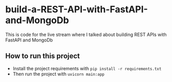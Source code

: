 # build-a-REST-API-with-FastAPI-and-MongoDb
This is code for the live stream where I talked about building REST APIs with FastAPI and MongoDb

## How to run this project
- Install the project requirements with ``` pip install -r requirements.txt ```
- Then run the project with ``` uvicorn main:app ```
